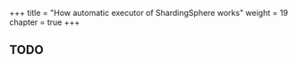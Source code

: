+++
title = "How automatic executor of ShardingSphere works"
weight = 19
chapter = true
+++

## TODO
